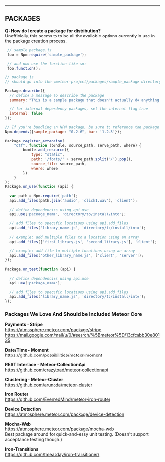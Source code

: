  

------------------------------------------------------------------
## PACKAGES


**Q:  How do I create a package for distribution?**  
Unofficially, this seems to to be all the available options currently in use in the package creation process.  

````js
 // sample_package.js  
 foo = Npm.require('sample_package');  
 
 // and now use the function like so:
 foo.function();  
````


````js
// package.js  
// should go into the /meteor-project/packages/sample_package directory  

Package.describe({
  // define a message to describe the package
  summary: "This is a sample package that doesn't actually do anything.",
  
  // for internal dependency packages, set the internal flag true
  internal: false  
});

// If you're bundling an NPM package, be sure to reference the package as a dependency
Npm.depends({sample_package: "0.2.6", bar: '1.2.3'});
 
Package.register_extension(
    "otf", function (bundle, source_path, serve_path, where) {
        bundle.add_resource({
            type: "static",
            path: '/fonts/' + serve_path.split('/').pop(),
            source_file: source_path,
            where: where
        });
    }
);
Package.on_use(function (api) {
  
  var path = Npm.require('path');
  api.add_files(path.join('audio', 'click1.wav'), 'client');
    
  // define dependencies using api.use
  api.use('package_name', 'directory/to/install/into');
 
  // add files to specific locations using api.add_files
  api.add_files('library_name.js', 'directory/to/install/into');
 
  // example: add multiple files to a location using an array
  api.add_files(['first_library.js', 'second_library.js'], 'client');
 
  // example: add file to multiple locations using an array
  api.add_files('other_library_name.js', ['client', 'server']);
});
 
Package.on_test(function (api) {
 
  // define dependencies using api.use
  api.use('package_name');
 
  // add files to specific locations using api.add_files
  api.add_files('library_name.js', 'directory/to/install/into');
});
````


### Packages We Love And Should be Included Meteor Core


**Payments - Stripe**  
https://atmosphere.meteor.com/package/stripe
https://mail.google.com/mail/u/0/#search/%5Bmeteor%5D/13cfcabb30e80135

**Date/Time - Moment**  
https://github.com/possibilities/meteor-moment

**REST Interface - Meteor-CollectionApi**  
https://github.com/crazytoad/meteor-collectionapi

**Clustering - Meteor-Cluster**    
https://github.com/arunoda/meteor-cluster

**Iron Router**    
https://github.com/EventedMind/meteor-iron-router

**Device Detection**  
https://atmosphere.meteor.com/package/device-detection  

**Mocha-Web**  
https://atmosphere.meteor.com/package/mocha-web  
Best package around for quick-and-easy unit testing.  (Doesn't support acceptance testing though.)  

**Iron-Transitions**  
https://github.com/tmeasday/iron-transitioner/  

